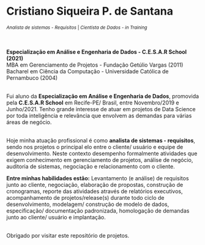 # Cristiano Siqueira P. de Santana
<sub>*Analista de sistemas - Requisitos* | *Cientista de Dados - in Training*</sub>

<br/><br/>
<strong>Especialização em Análise e Engenharia de Dados - C.E.S.A.R School (2021)</strong><br/> 
MBA em Gerenciamento de Projetos - Fundação Getúlio Vargas (2011)
Bacharel em Ciência da Computação - Universidade Católica de Pernambuco (2004)<br/>
<!-- [MBA em Gerenciamento de Projetos - Fundação Getúlio Vargas (2011)]-->
<br/>
<!--<div align="center">
[Em atualização] - Este repositório é destinado ao meu portfólio de projetos na área de <strong>Data Science.</strong><br /><br/>
</div>-->
Fui aluno da <strong>Especialização em Análise e Engenharia de Dados</strong>, promovida pela <strong>C.E.S.A.R School</strong> em Recife-PE/ Brasil, entre Novembro/2019 e Junho/2021. Tenho grande interesse de atuar em projetos de Data Science por toda inteligência e relevância que envolvem as demandas para várias áreas de negócio.<br/><br/>

Hoje minha atuação profissional é como <strong>analista de sistemas - requisitos</strong>, sendo nos projetos o principal elo entre o cliente/ usuário e equipe de desenvolvimento. Neste contexto desempenho formalmente atividades que exigem conhecimento em gerenciamento de projetos, análise de negócio, auditoria de sistemas, negociação e relacionamento com o cliente.<br />

<strong>Entre minhas habilidades estão:</strong> Levantamento (e análise) de requisitos junto ao cliente, negociação, elaboração de propostas, construção de cronogramas, reporte das atividades através de relatórios executivos, acompanhamento de projetos/release(s) durante todo ciclo de desenvolvimento, modelagem/ construção de modelo de dados, especificação/ documentação padronizada, homologação de demandas junto ao cliente/ usuário e implantação.

<!--
Relação de projetos:
* <a href="https://github.com/cristianosps/My_DataScience_Portfolio/tree/master/Analisando%20os%20Dados%20do%20Airbnb%20-%20Amsterdam%20-%20The%20Netherlands">Analisando os Dados do Airbnb - Amsterdam - The Netherlands</a>

</div>-->

<br>
<div>Obrigado por visitar este repositório de projetos.</div>
